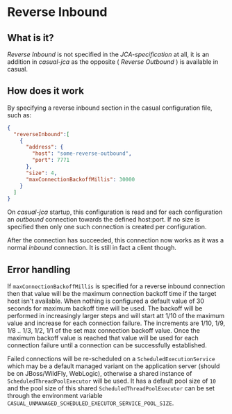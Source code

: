 # Reverse Inbound

## What is it?

*Reverse Inbound* is not specified in the *JCA-specification* at all, it is an addition in *casual-jca* as the opposite
( *Reverse Outbound* ) is available in casual.

## How does it work

By specifying a reverse inbound section in the casual configuration file, such as:
```json
{
  "reverseInbound":[
    {
      "address": {
        "host": "some-reverse-outbound",
        "port": 7771
      },
      "size": 4,
      "maxConnectionBackoffMillis": 30000
    }
  ]
}
```

On *casual-jca* startup, this configuration is read and for each configuration an *outbound* connection towards the defined
host:port. If no size is specified then only one such connection is created per configuration.

After the connection has succeeded, this connection now works as it was a normal *inbound* connection.
It is still in fact a client though.

## Error handling

If `maxConnectionBackoffMillis` is specified for a reverse inbound connection then that value will be the maximum
connection backoff time if the target host isn't available. When nothing is configured a default value of 30 seconds for
maximum backoff time will be used. The backoff will be performed in increasingly larger steps and will start att 1/10 of
the maximum value and increase for each connection failure. The increments are 1/10, 1/9, 1/8 .. 1/3, 1/2, 1/1 of the
set max connection backoff value. Once the maximum backoff value is reached that value will be used for each connection
failure until a connection can be successfully established.

Failed connections will be re-scheduled on a `ScheduledExecutionService` which may be a default managed variant on the application server
(should be on JBoss/WildFly, WebLogic), otherwise a shared instance of `ScheduledThreadPoolExecutor` will be used. It
has a default pool size of `10` and the pool size of this shared `ScheduledThreadPoolExecutor` can be set through the
environment variable `CASUAL_UNMANAGED_SCHEDULED_EXECUTOR_SERVICE_POOL_SIZE`.
